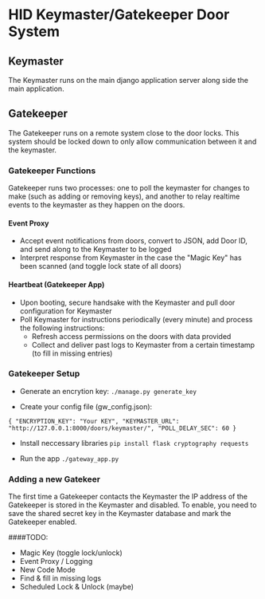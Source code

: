 # HID Keymaster/Gatekeeper Door System

## Keymaster

The Keymaster runs on the main django application server along side the main application. 

## Gatekeeper

The Gatekeeper runs on a remote system close to the door locks.  This system should be locked down to only allow communication between it and the keymaster.

### Gatekeeper Functions
Gatekeeper runs two processes: one to poll the keymaster for changes to make (such as adding or removing keys), and another to relay realtime events to the keymaster as they happen on the doors.

#### Event Proxy
 * Accept event notifications from doors, convert to JSON, add Door ID, and send along to the Keymaster to be logged
 * Interpret response from Keymaster in the case the "Magic Key" has been scanned (and toggle lock state of all doors)
 
#### Heartbeat (Gatekeeper App)
 * Upon booting, secure handsake with the Keymaster and pull door configuration for Keymaster
 * Poll Keymaster for instructions periodically (every minute) and process the following instructions:
   * Refresh access permissions on the doors with data provided
   * Collect and deliver past logs to Keymaster from a certain timestamp (to fill in missing entries)

### Gatekeeper Setup

* Generate an encrytion key:
`
./manage.py generate_key
`

* Create your config file (gw_config.json):

``
{
   "ENCRYPTION_KEY": "Your KEY",
   "KEYMASTER_URL": "http://127.0.0.1:8000/doors/keymaster/",
   "POLL_DELAY_SEC": 60
}
``

* Install neccessary libraries
`
pip install flask cryptography requests
`

* Run the app
`
./gateway_app.py
`

### Adding a new Gatekeer

The first time a Gatekeeper contacts the Keymaster the IP address of the Gatekeeper is stored in the Keymaster and disabled.  To enable, you need to save the shared secret key in the Keymaster database and mark the Gatekeeper enabled.

####TODO: 
 * Magic Key (toggle lock/unlock)
 * Event Proxy / Logging
 * New Code Mode
 * Find & fill in missing logs
 * Scheduled Lock & Unlock (maybe)
